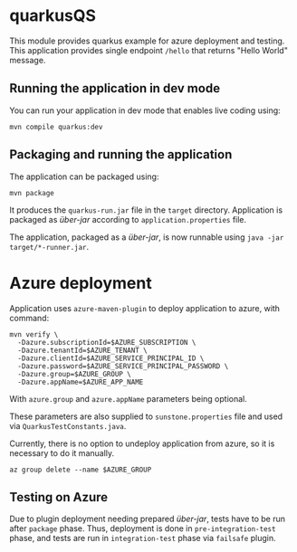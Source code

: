 # quarkusQS

This module provides quarkus example for azure deployment and testing.
This application provides single endpoint `/hello` that returns "Hello World" message.

## Running the application in dev mode

You can run your application in dev mode that enables live coding using:
```shell script
mvn compile quarkus:dev
``` 

## Packaging and running the application

The application can be packaged using:
```shell script
mvn package
```
It produces the `quarkus-run.jar` file in the `target` directory.
Application is packaged as _über-jar_ according to `application.properties` file.

The application, packaged as a _über-jar_, is now runnable using `java -jar target/*-runner.jar`.

# Azure deployment
Application uses `azure-maven-plugin` to deploy application to azure, with command:

```shell script
mvn verify \
  -Dazure.subscriptionId=$AZURE_SUBSCRIPTION \
  -Dazure.tenantId=$AZURE_TENANT \
  -Dazure.clientId=$AZURE_SERVICE_PRINCIPAL_ID \
  -Dazure.password=$AZURE_SERVICE_PRINCIPAL_PASSWORD \
  -Dazure.group=$AZURE_GROUP \
  -Dazure.appName=$AZURE_APP_NAME
```

With `azure.group` and `azure.appName` parameters being optional.

These parameters are also supplied to `sunstone.properties` file and used via `QuarkusTestConstants.java`.

Currently, there is no option to undeploy application from azure, so it is necessary to do it manually.

```shell script
az group delete --name $AZURE_GROUP
```

## Testing on Azure
Due to plugin deployment needing prepared _über-jar_, tests have to be run after `package` phase.
Thus, deployment is done in `pre-integration-test` phase, and tests are run in `integration-test` phase via `failsafe` plugin.
